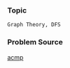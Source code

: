 ### Topic

    Graph Theory, DFS

### Problem Source

[acmp](http://acmp.ru/index.asp?main=task&id_task=338)
